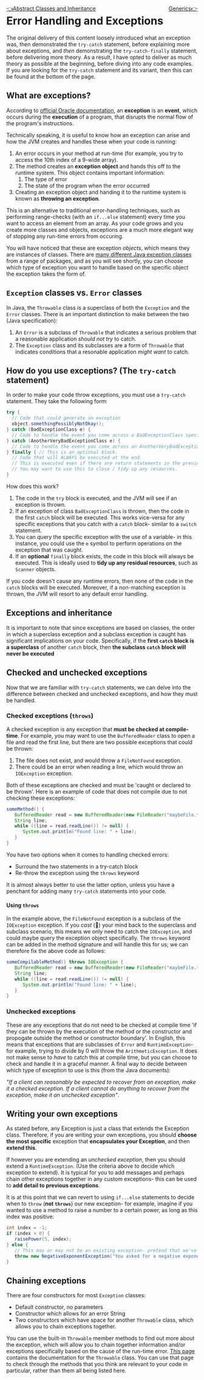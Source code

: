 <a style="float:left" href="part5.md">👈Abstract Classes and Inheritance</a>
<a style="float:right" href="part5.md">Generics👉</a>
# Error Handling and Exceptions

The original delivery of this content loosely introduced what an exception was, then demonstrated the `try-catch` statement, before explaining more about exceptions, and _then_ demonstrating the `try-catch-finally` statement, before delivering more theory. As a result, I have opted to deliver as much theory as possible at the beginning, before diving into any code examples. If you are looking for the `try-catch` statement and its variant, then this can be found at the bottom of the page.

## What are exceptions?

According to [official Oracle documentation](https://docs.oracle.com/javase/tutorial/essential/exceptions/definition.html#:~:text=Definition%3A%20An%20exception%20is%20an,off%20to%20the%20runtime%20system.&text=This%20block%20of%20code%20is%20called%20an%20exception%20handler.), an **exception** is an **event**, which occurs during the **execution** of a program, that disrupts the normal flow of the program's instructions.

Technically speaking, it is useful to know how an exception can arise and how the JVM creates and handles these when your code is running:
1. An error occurs in your method at run-time (for example, you try to access the 10th index of a 9-wide array).
2. The method creates an **exception object** and hands this off to the runtime system. This object contains important information:
   1. The type of error
   2. The state of the program when the error occurred
3. Creating an exception object and handing it to the runtime system is known as **throwing an exception**.

This is an alternative to traditional error-handling techniques, such as performing range-checks (with an `if...else` statement) every time you want to access an element from an array. As your code grows and you create more classes and objects, exceptions are a much more elegant way of stopping any run-time errors from occuring.

You will have noticed that these are exception _objects_, which means they are instances of classes. There are [many different Java exception classes](https://programming.guide/java/list-of-java-exceptions.html) from a range of packages, and as you will see shortly, you can choose which type of exception you want to handle based on the specific object the exception takes the form of.

## `Exception` classes vs. `Error` classes

In Java, the `Throwable` class is a superclass of both the `Exception` and the `Error` classes. There is an important distinction to make between the two (Java specification):
1. An `Error` is a subclass of `Throwable` that indicates a serious problem that a reasonable application _should not try_ to catch.
2. The `Exception` class and its subclasses are a form of `Throwable` that indicates conditions that a resonable application _might want_ to catch.

## How do you use exceptions? (The `try-catch` statement)
In order to make your code throw exceptions, you must use a `try-catch` statement. They take the following form:

```java
try {
  // Code that could generate an exception
  object.somethingPossiblyNotOkay();
} catch (BadExceptionClass e) {
  // Code to handle the event you come across a BadExceptionClass specifically.
} catch (AnotherVeryBadExceptionClass e) {
  // Code to handle the event you come across an AnotherVeryBadExceptionClass specifically.
} finally { // This is an optional block.
  // Code that will ALWAYS be executed at the end.
  // This is executed even if there are return statements in the previous code blocks.
  // You may want to use this to close / tidy up any resources.
}
```
How does this work?
1. The code in the `try` block is executed, and the JVM will see if an exception is thrown.
2. If an exception of class `BadExceptionClass` is thrown, then the code in the first `catch` block will be executed. This works vice-versa for any specific exceptions that you catch with a `catch` block- similar to a `switch` statement.
3. You can query the specific exception with the use of a variable- in this instance, you could use the `e` symbol to perform operations on the exception that was caught.
4. If an **optional** `finally` block exists, the code in this block will always be executed. This is ideally used to **tidy up any residual resources**, such as `Scanner` objects.

If you code doesn't cause any runtime errors, then none of the code in the `catch` blocks will be executed. Moreover, if a non-matching exception is thrown, the JVM will resort to any default error handling.

## Exceptions and inheritance

It is important to note that since exceptions are based on classes, the order in which a superclass exception and a subclass exception is caught has significant implications on your code. Specifically, if the **first `catch` block is a superclass** of another `catch` block, then **the subclass `catch` block will never be executed**

## Checked and unchecked exceptions

Now that we are familiar with `try-catch` statements, we can delve into the difference between checked and unchecked exceptions, and how they must be handled. 

### Checked exceptions (`throws`)
A checked exception is any exception that **must be checked at compile-time**. For example, you may want to use the `BufferedReader` class to open a file and read the first line, but there are two possible exceptions that could be thrown:
1. The file does not exist, and would throw a `FileNotFound` exception.
2. There could be an error when reading a line, which would throw an `IOException` exception.

Both of these exceptions are checked and must be 'caught or declared to be thrown'. Here is an example of code that does not compile due to not checking these exceptions:

```java
someMethod() {
   BufferedReader read = new BufferedReader(new FileReader("maybeFile.txt"));
   String line;
   while ((line = read.readLine()) != null) {
      System.out.println("Found line: " + line);   
   }
}
```
You have two options when it comes to handling checked errors:
- Surround the two statements in a try-catch block
- Re-throw the exception using the `throws` keyword

It is almost always better to use the latter option, unless you have a penchant for adding many `try-catch` statements into your code.

#### Using `throws`
In the example above, the `FileNotFound` exception is a subclass of the `IOException` exception. If you _cast_ (🥁) your mind back to the superclass and subclass scenario, this means we only need to catch the `IOException`, and could maybe query the exception object specifically. The `throws` keyword can be added in the method signature and will handle this for us; we can therefore fix the above code as follows:

```java
someCompilableMethod() throws IOException {
   BufferedReader read = new BufferedReader(new FileReader("maybeFile.txt"));
   String line;
   while ((line = read.readLine()) != null) {
      System.out.println("Found line: " + line);   
   }
}
```

### Unchecked exceptions

These are any exceptions that do not need to be checked at compile time 'if they can be thrown by the execution of the method or the constructor and propogate outside the method or constructor boundary'. In English, this means that exceptions that are subclasses of `Error` and `RuntimeException`- for example, trying to divide by 0 will throw the `ArithmeticException`. It does not make sense to _have_ to catch this at compile time, but you can choose to check and handle it in a graceful manner. A final way to decide between which type of exception to use is this (from the Java documents):

_"If a client can reasonably be expected to recover from an exception, make it a checked exception. If a client cannot do anything to recover from the exception, make it an unchecked exception"_.

## Writing your own exceptions

As stated before, any Exception is just a class that extends the Exception class. Therefore, if you are writing your own exceptions, you should **choose the most specific** exception that **encapsulates your Exception**, and then **extend this**. 

If however you are extending an _unchecked exception_, then you should extend a `RuntimeException`. (Use the criteria above to decide which exception to extend). It is typical for you to add messages and perhaps chain other exceptions together in any custom exceptions- this can be used to **add detail to previous exceptions**.

It is at this point that we can revert to using `if...else` statements to decide when to `throw` (**not `throws`**) our new exception- for example, imagine if you wanted to use a method to raise a number to a certain power, as long as this index was positive:

```java
int index = -1;
if (index > 0) {
   raisePower(5, index);
} else {
   // This may or may not be an existing exception- pretend that we've just created it now, and that it extends from an Exception that also takes a debug message to be printed.
   throw new NegativeExponentException("You asked for a negative exponent: " + index);
}
```

## Chaining exceptions

There are four constructors for most `Exception` classes:
- Default constructor, no parameters
- Constructor which allows for an error String
- Two constructors which have space for another `Throwable` class, which allows you to chain exceptions together.

You can use the built-in `Throwable` member methods to find out more about the exception, which will allow you to chain together information and/or exceptions specifically based on the cause of the run-time error. [This page](https://docs.oracle.com/javase/7/docs/api/java/lang/Throwable.html) contains the documentation for the `Throwable` class. You can use that page to check through the methods that you think are relevant to your code in particular, rather than them all being listed here.
